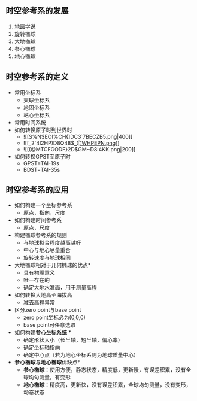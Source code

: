 ## 时空参考系的发展
1. 地圆学说
2. 旋转椭球
3. 大地椭球
4. 参心椭球
5. 地心椭球
## 时空参考系的定义
- 常用坐标系
	- 天球坐标系
	- 地固坐标系
	- 站心坐标系
- 常用时间系统
- 如何转换原子时到世界时
	- ![[S%N$EOI%CH{]DC3`7BECZB5.png|400]]
	- ![[_2`4I2HP)D8Q48$_@WHPEPN.png]]
	- ![[(@MTCFGODF}2D$GM~D8I4KK.png|200]]
- 如何转换GPST至原子时
	- GPST=TAI-19s
	- BDST=TAI-35s
## 时空参考系的应用
- 如何构建一个坐标参考系
	- 原点，指向，尺度
- 如何构建时间参考系
	- 原点，尺度
- 构建椭球参考系的规则
	- 与地球拟合程度越高越好
	- 中心与地心尽量重合
	- 旋转速度与地球相同
- 大地椭球相对于几何椭球的优点*
	- 具有物理意义
	- 唯一存在的
	- 确定大地水准面，用于测量高程
- 如何转换大地高至海拔高
	- 减去高程异常
- 区分zero point与base point
	- zero point坐标必为(0,0,0)
	- base point可任意选取
- 如何构建**参心坐标系统** *
	- 确定形状大小（长半轴，短半轴，偏心率）
	- 确定坐标轴指向
	- 确定中心点（若为地心坐标系则为地球质量中心）
- **参心椭球**与**地心椭球**优缺点*
	- **参心椭球**：使用方便，静态状态，精度低，更新慢，有误差积累，没有全球均匀测量，有变形
	- **地心椭球**：精度高，更新快，没有误差积累，全球均匀测量，没有变形，动态状态
